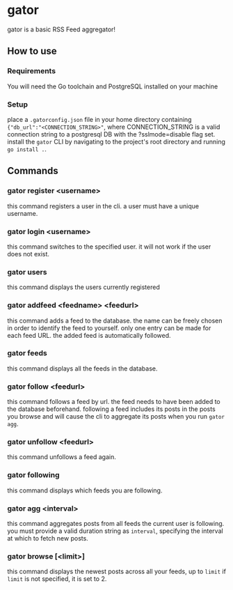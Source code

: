 # gator

gator is a basic RSS Feed aggregator!

## How to use

### Requirements
You will need the Go toolchain and PostgreSQL installed on your machine

### Setup
place a `.gatorconfig.json` file in your home directory containing `{"db_url":"<CONNECTION_STRING>"`, where CONNECTION_STRING is a valid connection string to a postgresql DB with the ?sslmode=disable flag set.
install the `gator` CLI by navigating to the project's root directory and running `go install .`.

## Commands
### gator register \<username>

this command registers a user in the cli. a user must have a unique username.

### gator login \<username>

this command switches to the specified user. it will not work if the user does not exist.

### gator users

this command displays the users currently registered

### gator addfeed \<feedname> \<feedurl>

this command adds a feed to the database. the name can be freely chosen in order to identify the feed to yourself. only one entry can be made for each feed URL.
the added feed is automatically followed.

### gator feeds

this command displays all the feeds in the database.

### gator follow \<feedurl>

this command follows a feed by url. the feed needs to have been added to the database beforehand. following a feed includes its posts in the posts you browse and will cause the cli to aggregate its posts when you run `gator agg`.

### gator unfollow \<feedurl>

this command unfollows a feed again.

### gator following

this command displays which feeds you are following.

### gator agg \<interval>

this command aggregates posts from all feeds the current user is following. you must provide a valid duration string as `interval`, specifying the interval at which to fetch new posts.

### gator browse [\<limit>]

this command displays the newest posts across all your feeds, up to `limit` if `limit` is not specified, it is set to 2.